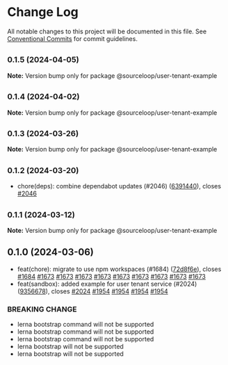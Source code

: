 # Change Log

All notable changes to this project will be documented in this file.
See [Conventional Commits](https://conventionalcommits.org) for commit guidelines.

## <small>0.1.5 (2024-04-05)</small>

**Note:** Version bump only for package @sourceloop/user-tenant-example





## <small>0.1.4 (2024-04-02)</small>

**Note:** Version bump only for package @sourceloop/user-tenant-example





## <small>0.1.3 (2024-03-26)</small>

**Note:** Version bump only for package @sourceloop/user-tenant-example





## <small>0.1.2 (2024-03-20)</small>

* chore(deps): combine dependabot updates (#2046) ([6391440](https://github.com/sourcefuse/loopback4-microservice-catalog/commit/6391440)), closes [#2046](https://github.com/sourcefuse/loopback4-microservice-catalog/issues/2046)





## <small>0.1.1 (2024-03-12)</small>

**Note:** Version bump only for package @sourceloop/user-tenant-example





## 0.1.0 (2024-03-06)

* feat(chore): migrate to use npm workspaces (#1684) ([72d8f6e](https://github.com/sourcefuse/loopback4-microservice-catalog/commit/72d8f6e)), closes [#1684](https://github.com/sourcefuse/loopback4-microservice-catalog/issues/1684) [#1673](https://github.com/sourcefuse/loopback4-microservice-catalog/issues/1673) [#1673](https://github.com/sourcefuse/loopback4-microservice-catalog/issues/1673) [#1673](https://github.com/sourcefuse/loopback4-microservice-catalog/issues/1673) [#1673](https://github.com/sourcefuse/loopback4-microservice-catalog/issues/1673) [#1673](https://github.com/sourcefuse/loopback4-microservice-catalog/issues/1673) [#1673](https://github.com/sourcefuse/loopback4-microservice-catalog/issues/1673) [#1673](https://github.com/sourcefuse/loopback4-microservice-catalog/issues/1673) [#1673](https://github.com/sourcefuse/loopback4-microservice-catalog/issues/1673) [#1673](https://github.com/sourcefuse/loopback4-microservice-catalog/issues/1673)
* feat(sandbox): added example for user tenant service (#2024) ([9356678](https://github.com/sourcefuse/loopback4-microservice-catalog/commit/9356678)), closes [#2024](https://github.com/sourcefuse/loopback4-microservice-catalog/issues/2024) [#1954](https://github.com/sourcefuse/loopback4-microservice-catalog/issues/1954) [#1954](https://github.com/sourcefuse/loopback4-microservice-catalog/issues/1954) [#1954](https://github.com/sourcefuse/loopback4-microservice-catalog/issues/1954) [#1954](https://github.com/sourcefuse/loopback4-microservice-catalog/issues/1954)


### BREAKING CHANGE

* lerna bootstrap command will not be supported
* lerna bootstrap command will not be supported
* lerna bootstrap command will not be supported
* lerna bootstrap will not be supported
* lerna bootstrap will not be supported
